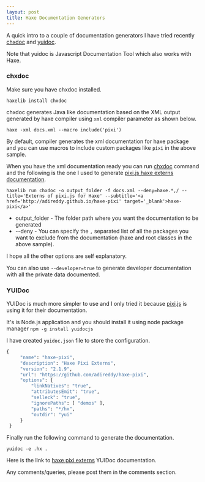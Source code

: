 ```yaml
---
layout: post
title: Haxe Documentation Generators
---
```


A quick intro to a couple of documentation generators I have tried recently [chxdoc](https://github.com/ibilon/chxdoc) and [yuidoc](http://yui.github.io/yuidoc/).

Note that yuidoc is Javascript Documentation Tool which also works with Haxe.

### chxdoc ###
Make sure you have chxdoc installed.

`haxelib install chxdoc`

chxdoc generates Java like documentation based on the XML output generated by haxe compiler using `xml` compiler parameter as shown below.

`haxe -xml docs.xml --macro include('pixi')`

By default, compiler generates the xml documentation for haxe package and you can use macros to include custom packages like `pixi` in the above sample.

When you have the xml documentation ready you can run [chxdoc](https://github.com/ibilon/chxdoc) command and the following is the one I used to generate [pixi.js haxe externs documentation](http://adireddy.github.io/docs/haxe-pixi/).

`haxelib run chxdoc -o output_folder -f docs.xml --deny=haxe.*,/ --title='Externs of pixi.js for Haxe' --subtitle='<a href='http://adireddy.github.io/haxe-pixi' target='_blank'>haxe-pixi</a>'`

* output_folder - The folder path where you want the documentation to be generated
* --deny - You can specify the `,` separated list of all the packages you want to exclude from the documentation (haxe and root classes in the above sample).

I hope all the other options are self explanatory.
 
You can also use `--developer=true` to generate developer documentation with all the private data documented.

### YUIDoc ###

YUIDoc is much more simpler to use and I only tried it because [pixi.js](http://www.goodboydigital.com/pixijs/docs/) is using it for their documentation.

It's is Node.js application and you should install it using node package manager `npm -g install yuidocjs`

I have created `yuidoc.json` file to store the configuration.

```haxe
{
     "name": "haxe-pixi",
     "description": "Haxe Pixi Externs",
     "version": "2.1.9",
     "url": "https://github.com/adireddy/haxe-pixi",
     "options": {
         "linkNatives": "true",
         "attributesEmit": "true",
         "selleck": "true",
         "ignorePaths": [ "demos" ],
         "paths": "*/hx",
         "outdir": "yui"
     }
 }
```

Finally run the following command to generate the documentation.

`yuidoc -e .hx .`

Here is the link to [haxe pixi externs](http://adireddy.github.io/docs/haxe-pixi/yui/) YUIDoc documentation.

Any comments/queries, please post them in the comments section.
